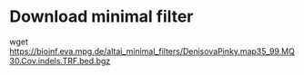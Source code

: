 # Download minimal filter
wget https://bioinf.eva.mpg.de/altai_minimal_filters/DenisovaPinky.map35_99.MQ30.Cov.indels.TRF.bed.bgz
